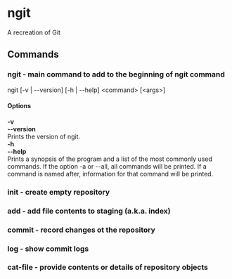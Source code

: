 # ngit
A recreation of Git

## Commands
### ngit - main command to add to the beginning of ngit command
ngit [-v | --version] [-h | --help] \<command> [\<args>]
#### Options
**-v** \
**--version** \
Prints the version of ngit. \
**-h** \
**--help** \
Prints a synopsis of the program and a list of the most commonly used commands. If the option -a or --all, all commands will be printed. If a command is named after, information for that command will be printed.


### init - create empty repository

### add - add file contents to staging (a.k.a. index)

### commit - record changes ot the repository

### log - show commit logs

### cat-file - provide contents or details of repository objects